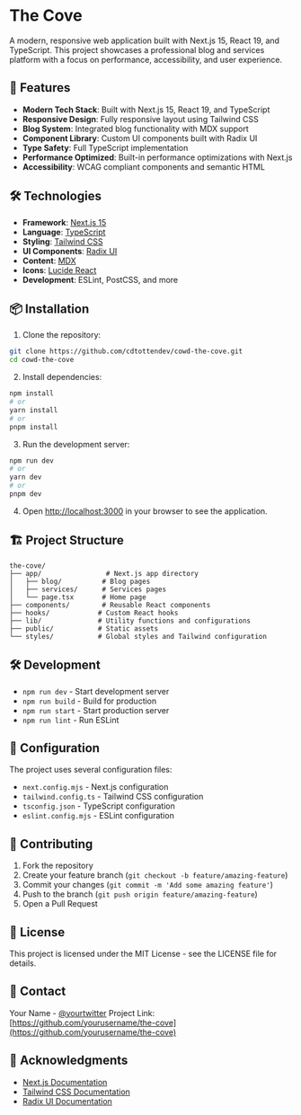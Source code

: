 # The Cove

A modern, responsive web application built with Next.js 15, React 19, and TypeScript. This project showcases a professional blog and services platform with a focus on performance, accessibility, and user experience.

## 🚀 Features

- **Modern Tech Stack**: Built with Next.js 15, React 19, and TypeScript
- **Responsive Design**: Fully responsive layout using Tailwind CSS
- **Blog System**: Integrated blog functionality with MDX support
- **Component Library**: Custom UI components built with Radix UI
- **Type Safety**: Full TypeScript implementation
- **Performance Optimized**: Built-in performance optimizations with Next.js
- **Accessibility**: WCAG compliant components and semantic HTML

## 🛠️ Technologies

- **Framework**: [Next.js 15](https://nextjs.org/)
- **Language**: [TypeScript](https://www.typescriptlang.org/)
- **Styling**: [Tailwind CSS](https://tailwindcss.com/)
- **UI Components**: [Radix UI](https://www.radix-ui.com/)
- **Content**: [MDX](https://mdxjs.com/)
- **Icons**: [Lucide React](https://lucide.dev/)
- **Development**: ESLint, PostCSS, and more

## 📦 Installation

1. Clone the repository:
```bash
git clone https://github.com/cdtottendev/cowd-the-cove.git
cd cowd-the-cove
```

2. Install dependencies:
```bash
npm install
# or
yarn install
# or
pnpm install
```

3. Run the development server:
```bash
npm run dev
# or
yarn dev
# or
pnpm dev
```

4. Open [http://localhost:3000](http://localhost:3000) in your browser to see the application.

## 🏗️ Project Structure

```
the-cove/
├── app/                # Next.js app directory
│   ├── blog/          # Blog pages
│   ├── services/      # Services pages
│   └── page.tsx       # Home page
├── components/        # Reusable React components
├── hooks/            # Custom React hooks
├── lib/              # Utility functions and configurations
├── public/           # Static assets
└── styles/           # Global styles and Tailwind configuration
```

## 🛠️ Development

- `npm run dev` - Start development server
- `npm run build` - Build for production
- `npm run start` - Start production server
- `npm run lint` - Run ESLint

## 🔧 Configuration

The project uses several configuration files:
- `next.config.mjs` - Next.js configuration
- `tailwind.config.ts` - Tailwind CSS configuration
- `tsconfig.json` - TypeScript configuration
- `eslint.config.mjs` - ESLint configuration

## 📝 Contributing

1. Fork the repository
2. Create your feature branch (`git checkout -b feature/amazing-feature`)
3. Commit your changes (`git commit -m 'Add some amazing feature'`)
4. Push to the branch (`git push origin feature/amazing-feature`)
5. Open a Pull Request

## 📄 License

This project is licensed under the MIT License - see the LICENSE file for details.

## 👥 Contact

Your Name - [@yourtwitter](https://twitter.com/yourtwitter)
Project Link: [https://github.com/yourusername/the-cove](https://github.com/yourusername/the-cove)

## 🙏 Acknowledgments

- [Next.js Documentation](https://nextjs.org/docs)
- [Tailwind CSS Documentation](https://tailwindcss.com/docs)
- [Radix UI Documentation](https://www.radix-ui.com/docs)
